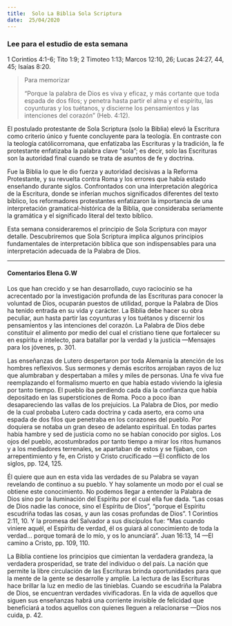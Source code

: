 ```yaml
---
title:  Solo La Biblia Sola Scriptura
date:  25/04/2020
---
```


### Lee para el estudio de esta semana
1 Corintios 4:1-6; Tito 1:9; 2 Timoteo 1:13; Marcos 12:10, 26; Lucas 24:27, 44, 45;  Isaías 8:20.

> <p>Para memorizar</p>
> “Porque la palabra de Dios es viva y eficaz, y más cortante que toda espada de dos filos; y penetra hasta partir el alma y el espíritu, las coyunturas y los tuétanos, y discierne los pensamientos y las intenciones del corazón” (Heb. 4:12).

El postulado protestante de Sola Scriptura (solo la Biblia) elevó la Escritura como criterio único y fuente concluyente para la teología. En contraste con la teología católicorromana, que enfatizaba las Escrituras y la tradición, la fe protestante enfatizaba la palabra clave “sola”; es decir, solo las Escrituras son la autoridad final cuando se trata de asuntos de fe y doctrina.

Fue la Biblia lo que le dio fuerza y autoridad decisivas a la Reforma Protestante, y su revuelta contra Roma y los errores que había estado enseñando durante siglos. Confrontados con una interpretación alegórica de la Escritura, donde se inferían muchos significados diferentes del texto bíblico, los reformadores protestantes enfatizaron la importancia de una interpretación gramatical-histórica de la Biblia, que consideraba seriamente la gramática y el significado literal del texto bíblico.

Esta semana consideraremos el principio de Sola Scriptura con mayor detalle. Descubriremos que Sola Scriptura implica algunos principios fundamentales de interpretación bíblica que son indispensables para una interpretación adecuada de la Palabra de Dios.

---

#### Comentarios Elena G.W

Los que han crecido y se han desarrollado, cuyo raciocinio se ha acrecentado por la investigación profunda de las Escrituras para conocer la voluntad de Dios, ocuparán puestos de utilidad, porque la Palabra de Dios ha tenido entrada en su vida y carácter. La Biblia debe hacer su obra peculiar, aun hasta partir las coyunturas y los tuétanos y discernir los pensamientos y las intenciones del corazón. La Palabra de Dios debe constituir el alimento por medio del cual el cristiano tiene que fortalecer su en espíritu e intelecto, para batallar por la verdad y la justicia —Mensajes para los jóvenes, p. 301.

Las enseñanzas de Lutero despertaron por toda Alemania la atención de los hombres reflexivos. Sus sermones y demás escritos arrojaban rayos de luz que alumbraban y despertaban a miles y miles de personas. Una fe viva fue reemplazando el formalismo muerto en que había estado viviendo la iglesia por tanto tiempo. El pueblo iba perdiendo cada día la confianza que había depositado en las supersticiones de Roma. Poco a poco iban desapareciendo las vallas de los prejuicios. La Palabra de Dios, por medio de la cual probaba Lutero cada doctrina y cada aserto, era como una espada de dos filos que penetraba en los corazones del pueblo. Por doquiera se notaba un gran deseo de adelanto espiritual. En todas partes había hambre y sed de justicia como no se habían conocido por siglos. Los ojos del pueblo, acostumbrados por tanto tiempo a mirar los ritos humanos y a los mediadores terrenales, se apartaban de estos y se fijaban, con arrepentimiento y fe, en Cristo y Cristo crucificado —El conflicto de los siglos, pp. 124, 125.

Él quiere que aun en esta vida las verdades de su Palabra se vayan revelando de continuo a su pueblo. Y hay solamente un modo por el cual se obtiene este conocimiento. No podemos llegar a entender la Palabra de Dios sino por la iluminación del Espíritu por el cual ella fue dada. “Las cosas de Dios nadie las conoce, sino el Espíritu de Dios”, “porque el Espíritu escudriña todas las cosas, y aun las cosas profundas de Dios”. 1 Corintios 2:11, 10. Y la promesa del Salvador a sus discípulos fue: “Mas cuando viniere aquél, el Espíritu de verdad, él os guiará al conocimiento de toda la verdad… porque tomará de lo mío, y os lo anunciará”. Juan 16:13, 14 —El camino a Cristo, pp. 109, 110.

La Biblia contiene los principios que cimientan la verdadera grandeza, la verdadera prosperidad, se trate del individuo o del país. La nación que permite la libre circulación de las Escrituras brinda oportunidades para que la mente de la gente se desarrolle y amplíe. La lectura de las Escrituras hace brillar la luz en medio de las tinieblas. Cuando se escudriña la Palabra de Dios, se encuentran verdades vivificadoras. En la vida de aquellos que siguen sus enseñanzas habrá una corriente invisible de felicidad que beneficiará a todos aquellos con quienes lleguen a relacionarse —Dios nos cuida, p. 42.